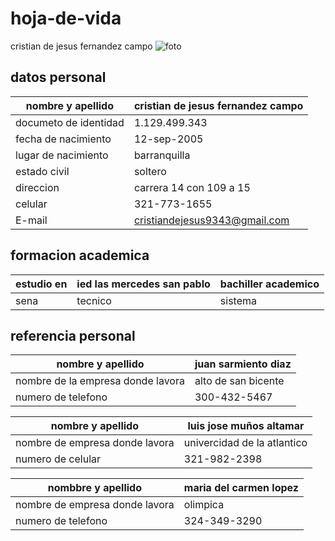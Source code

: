 # hoja-de-vida
cristian de jesus fernandez campo
![foto](https://github.com/fernandez17/hoja-de-vida/commit/08b8c8ac0e2a55850fbbaa7f12ac4e9a94536e82)
## datos personal 

| nombre y apellido | cristian de jesus fernandez campo |
|-------------------|-----------------------------------|
|documeto de identidad| 1.129.499.343|
|fecha de nacimiento| 12-sep-2005|
|lugar de nacimiento| barranquilla |
| estado civil | soltero|
|direccion| carrera 14 con 109 a 15|
| celular | 321-773-1655|
|E-mail| cristiandejesus9343@gmail.com|

## formacion academica

 |estudio en  | ied las mercedes san pablo | bachiller academico |
  |--------- |-------------------------- |----------------------|
   |sena   | tecnico         |sistema | 
   
## referencia personal

| nombre y apellido | juan sarmiento diaz|
|-------------------|--------------------|
|nombre de la empresa donde lavora| alto de san bicente |
|numero de telefono| 300-432-5467|


| nombre y apellido | luis jose muños altamar|
|-------------------|------------------------|
|nombre de empresa donde lavora| univercidad de la atlantico|
|numero de celular| 321-982-2398|


|nombbre y apellido | maria del carmen lopez|
|-------------------|-----------------------|
|nombre de empresa donde lavora| olimpica |
|numero de telefono| 324-349-3290|


   
   
  
    
